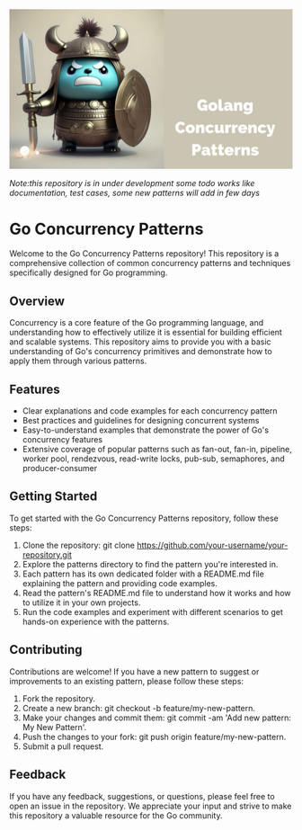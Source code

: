 <img src="golang.jpg">

_Note:this repository is in under development some todo works like documentation, test cases, some new patterns will add in few days_

# Go Concurrency Patterns

Welcome to the Go Concurrency Patterns repository! This repository is a comprehensive collection of common concurrency patterns and techniques specifically designed for Go programming.

## Overview
Concurrency is a core feature of the Go programming language, and understanding how to effectively utilize it is essential for building efficient and scalable systems. This repository aims to provide you with a basic understanding of Go's concurrency primitives and demonstrate how to apply them through various patterns.

## Features

- Clear explanations and code examples for each concurrency pattern
- Best practices and guidelines for designing concurrent systems
- Easy-to-understand examples that demonstrate the power of Go's concurrency features
- Extensive coverage of popular patterns such as fan-out, fan-in, pipeline, worker pool, rendezvous, read-write locks, pub-sub, semaphores, and producer-consumer

## Getting Started

To get started with the Go Concurrency Patterns repository, follow these steps:

1. Clone the repository: git clone https://github.com/your-username/your-repository.git
2. Explore the patterns directory to find the pattern you're interested in.
3. Each pattern has its own dedicated folder with a README.md file explaining the pattern and providing code examples.
4. Read the pattern's README.md file to understand how it works and how to utilize it in your own projects.
5. Run the code examples and experiment with different scenarios to get hands-on experience with the patterns.

## Contributing

Contributions are welcome! If you have a new pattern to suggest or improvements to an existing pattern, please follow these steps:

1. Fork the repository.
2. Create a new branch: git checkout -b feature/my-new-pattern.
3. Make your changes and commit them: git commit -am 'Add new pattern: My New Pattern'.
4. Push the changes to your fork: git push origin feature/my-new-pattern.
5. Submit a pull request.

## Feedback

If you have any feedback, suggestions, or questions, please feel free to open an issue in the repository. We appreciate your input and strive to make this repository a valuable resource for the Go community.

